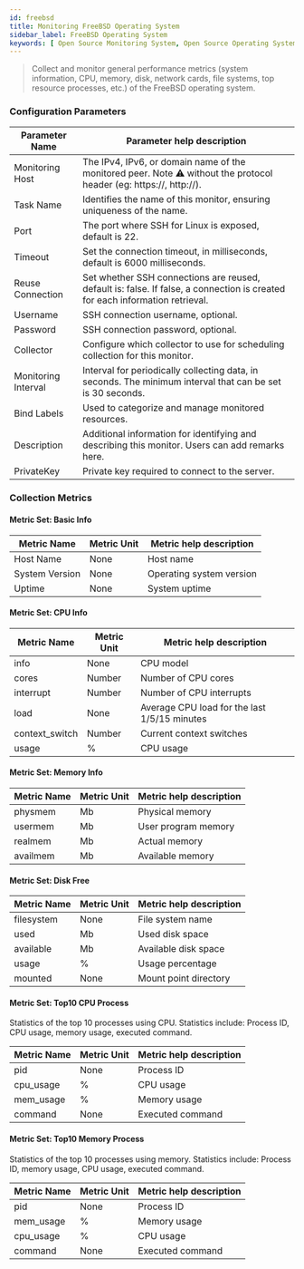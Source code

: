```yaml
---
id: freebsd
title: Monitoring FreeBSD Operating System
sidebar_label: FreeBSD Operating System
keywords: [ Open Source Monitoring System, Open Source Operating System Monitoring, FreeBSD Operating System Monitoring ]
---
```


> Collect and monitor general performance metrics (system information, CPU, memory, disk, network cards, file systems, top resource processes, etc.) of the FreeBSD operating system.

### Configuration Parameters

|   Parameter Name    |                                                  Parameter help description                                                  |
|---------------------|------------------------------------------------------------------------------------------------------------------------------|
| Monitoring Host     | The IPv4, IPv6, or domain name of the monitored peer. Note ⚠️ without the protocol header (eg: https://, http://).           |
| Task Name           | Identifies the name of this monitor, ensuring uniqueness of the name.                                                        |
| Port                | The port where SSH for Linux is exposed, default is 22.                                                                      |
| Timeout             | Set the connection timeout, in milliseconds, default is 6000 milliseconds.                                                   |
| Reuse Connection    | Set whether SSH connections are reused, default is: false. If false, a connection is created for each information retrieval. |
| Username            | SSH connection username, optional.                                                                                           |
| Password            | SSH connection password, optional.                                                                                           |
| Collector           | Configure which collector to use for scheduling collection for this monitor.                                                 |
| Monitoring Interval | Interval for periodically collecting data, in seconds. The minimum interval that can be set is 30 seconds.                   |
| Bind Labels         | Used to categorize and manage monitored resources.                                                                           |
| Description         | Additional information for identifying and describing this monitor. Users can add remarks here.                              |
| PrivateKey          | Private key required to connect to the server.                                                                               |

### Collection Metrics

#### Metric Set: Basic Info

|  Metric Name   | Metric Unit | Metric help description  |
|----------------|-------------|--------------------------|
| Host Name      | None        | Host name                |
| System Version | None        | Operating system version |
| Uptime         | None        | System uptime            |

#### Metric Set: CPU Info

|  Metric Name   | Metric Unit |           Metric help description            |
|----------------|-------------|----------------------------------------------|
| info           | None        | CPU model                                    |
| cores          | Number      | Number of CPU cores                          |
| interrupt      | Number      | Number of CPU interrupts                     |
| load           | None        | Average CPU load for the last 1/5/15 minutes |
| context_switch | Number      | Current context switches                     |
| usage          | %           | CPU usage                                    |

#### Metric Set: Memory Info

| Metric Name | Metric Unit | Metric help description |
|-------------|-------------|-------------------------|
| physmem     | Mb          | Physical memory         |
| usermem     | Mb          | User program memory     |
| realmem     | Mb          | Actual memory           |
| availmem    | Mb          | Available memory        |

#### Metric Set: Disk Free

| Metric Name | Metric Unit | Metric help description |
|-------------|-------------|-------------------------|
| filesystem  | None        | File system name        |
| used        | Mb          | Used disk space         |
| available   | Mb          | Available disk space    |
| usage       | %           | Usage percentage        |
| mounted     | None        | Mount point directory   |

#### Metric Set: Top10 CPU Process

Statistics of the top 10 processes using CPU. Statistics include: Process ID, CPU usage, memory usage, executed command.

| Metric Name | Metric Unit | Metric help description |
|-------------|-------------|-------------------------|
| pid         | None        | Process ID              |
| cpu_usage   | %           | CPU usage               |
| mem_usage   | %           | Memory usage            |
| command     | None        | Executed command        |

#### Metric Set: Top10 Memory Process

Statistics of the top 10 processes using memory. Statistics include: Process ID, memory usage, CPU usage, executed command.

| Metric Name | Metric Unit | Metric help description |
|-------------|-------------|-------------------------|
| pid         | None        | Process ID              |
| mem_usage   | %           | Memory usage            |
| cpu_usage   | %           | CPU usage               |
| command     | None        | Executed command        |

